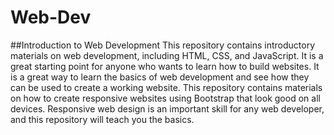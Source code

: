 # Web-Dev
##Introduction to Web Development
This repository contains introductory materials on web development, including HTML, CSS, and JavaScript. It is a great starting point for anyone who wants to learn how to build websites.
It is a great way to learn the basics of web development and see how they can be used to create a working website.
This repository contains materials on how to create responsive websites using Bootstrap that look good on all devices. Responsive web design is an important skill for any web developer, and this repository will teach you the basics.
